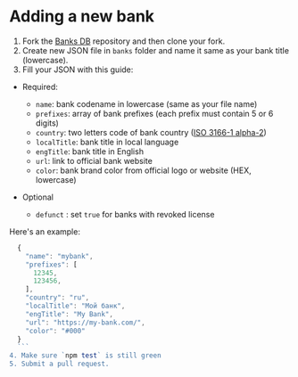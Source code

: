 # Adding a new bank

1. Fork the [Banks DB](https://github.com/Ramoona/banks-db) repository and then clone your fork.
2. Create new JSON file in `banks` folder and name it same as your bank title (lowercase).
3. Fill your JSON with this guide:

  * Required:
      * `name`: bank codename in lowercase (same as your file name)
      * `prefixes`: array of bank prefixes (each prefix must contain 5 or 6 digits)
      * `country`: two letters code of bank country ([ISO 3166-1 alpha-2](https://en.wikipedia.org/wiki/ISO_3166-1_alpha-2))
      * `localTitle`: bank title in local language
      * `engTitle`: bank title in English
      * `url`: link to official bank website
      * `color`: bank brand color from official logo or website (HEX, lowercase)

  * Optional  
    * `defunct` : set `true` for banks with revoked license

  Here's an example:

  ```js
    {
      "name": "mybank",
      "prefixes": [
        12345,
        123456,
      ],
      "country": "ru",
      "localTitle": "Мой банк",
      "engTitle": "My Bank",
      "url": "https://my-bank.com/",
      "color": "#000"
    }
    ```
4. Make sure `npm test` is still green
5. Submit a pull request.
